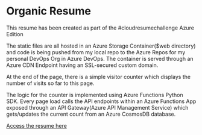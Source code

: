 # Organic Resume
This resume has been created as part of the #cloudresumechallenge Azure Edition  

The static files are all hosted in an Azure Storage Container($web directory) and code is being pushed from my local repo to the Azure Repos for my personal DevOps Org in Azure DevOps. The container is served through an Azure CDN Endpoint having an SSL-secured custom domain.  

At the end of the page, there is a simple visitor counter which displays the number of visits so far to this page.  

The logic for the counter is implemented using Azure Functions Python SDK. Every page load calls the API endpoints within an Azure Functions App exposed through an API Gateway(Azure API Management Service) which gets/updates the current count from an Azure CosmosDB database.

[Access the resume here](https://resume.plok.work)
